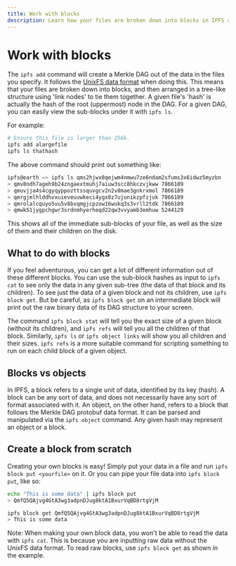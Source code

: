 ```yaml
---
title: Work with blocks
description: Learn how your files are broken down into blocks in IPFS and how to work with them.
---
```


# Work with blocks

The `ipfs add` command will create a Merkle DAG out of the data in the files you specify. It follows the [UnixFS data format](https://github.com/ipfs/go-unixfs/blob/master/pb/unixfs.proto) when doing this. This means that your files are broken down into blocks, and then arranged in a tree-like structure using 'link nodes' to tie them together. A given file's 'hash' is actually the hash of the root (uppermost) node in the DAG. For a given DAG, you can easily view the sub-blocks under it with `ipfs ls`.

For example:

```bash
# Ensure this file is larger than 256k.
ipfs add alargefile
ipfs ls thathash
```

The above command should print out something like:

```bash
ipfs@earth ~> ipfs ls qms2hjwx8qejwm4nmwu7ze6ndam2sfums3x6idwz5myzbn
> qmv8ndh7ageh9b24zngaextmuhj7aiuw3scc8hkczvjkww 7866189
> qmuvjja4s4cgyqyppozttssquvgcv2n2v8mae3gnkrxmol 7866189
> qmrgjmlhlddhvxuieveuuwkeci4ygx8z7ujunikzpfzjuk 7866189
> qmrolalcquyo5vu5v8bvqmgjcpzow16wukq3s3vrll2tdk 7866189
> qmwk51jygpchgwr3srdnmhyerheqd22qw3vvyamb3emhuw 5244129
```

This shows all of the immediate sub-blocks of your file, as well as the size of them and their children on the disk.

## What to do with blocks

If you feel adventurous, you can get a lot of different information out of these different blocks. You can use the sub-block hashes as input to `ipfs cat` to see only the data in any given sub-tree (the data of that block and its children). To see just the data of a given block and not its children, use `ipfs block get`. But be careful, as `ipfs block get` on an intermediate block will print out the raw binary data of its DAG structure to your screen.

The command `ipfs block stat` will tell you the exact size of a given block (without its children), and `ipfs refs` will tell you all the children of that block. Similarly, `ipfs ls` or `ipfs object links` will show you all children and their sizes. `ipfs refs` is a more suitable command for scripting something to run on each child block of a given object.

## Blocks vs objects

In IPFS, a block refers to a single unit of data, identified by its key (hash). A block can be any sort of data, and does not necessarily have any sort of format associated with it. An object, on the other hand, refers to a block that follows the Merkle DAG protobuf data format. It can be parsed and manipulated via the `ipfs object` command. Any given hash may represent an object or a block.

## Create a block from scratch

Creating your own blocks is easy! Simply put your data in a file and run `ipfs block put <yourfile>` on it. Or you can pipe your file data into `ipfs block put`, like so:

```bash
echo "This is some data" | ipfs block put
> QmfQ5QAjvg4GtA3wg3adpnDJug8ktA1BxurVqBD8rtgVjM

ipfs block get QmfQ5QAjvg4GtA3wg3adpnDJug8ktA1BxurVqBD8rtgVjM
> This is some data
```

Note: When making your own block data, you won't be able to read the data with `ipfs cat`. This is because you are inputting raw data without the UnixFS data format. To read raw blocks, use `ipfs block get` as shown in the example.
